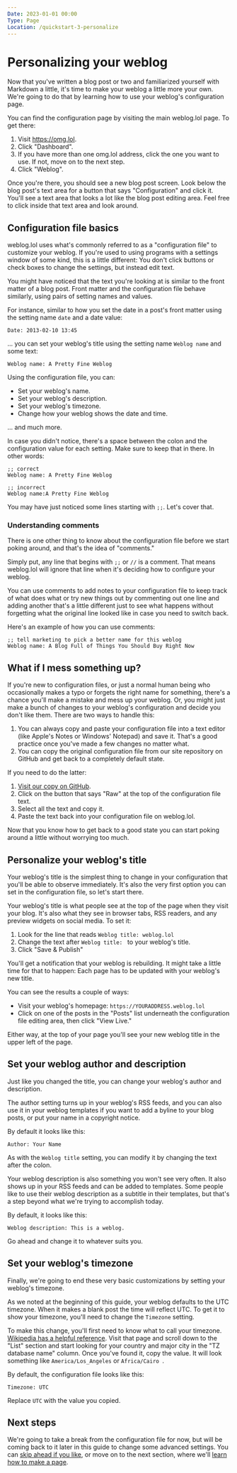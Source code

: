 ```yaml
---
Date: 2023-01-01 00:00
Type: Page
Location: /quickstart-3-personalize
---
```


# Personalizing your weblog

Now that you've written a blog post or two and familiarized yourself with Markdown a little, it's time to make your weblog a little more your own. We're going to do that by learning how to use your weblog's configuration page. 

You can find the configuration page by visiting the main weblog.lol page. To get there:

1. Visit <https://omg.lol>.
2. Click "Dashboard".
3. If you have more than one omg.lol address, click the one you want to use. If not, move on to the next step. 
4. Click "Weblog". 


Once you're there, you should see a new blog post screen. Look below the blog post's text area for a button that says "Configuration" and click it. You'll see a text area that looks a lot like the blog post editing area. Feel free to click inside that text area and look around. 

## Configuration file basics

weblog.lol uses what's commonly referred to as a "configuration file" to customize your weblog. If you're used to using programs with a settings window of some kind, this is a little different: You don't click buttons or check boxes to change the settings, but instead edit text. 

You might have noticed that the text you're looking at is similar to the front matter of a blog post. Front matter and the configuration file behave similarly, using pairs of setting names and values. 

For instance, similar to how you set the date in a post's front matter using the setting name `date` and a date value:

`Date: 2013-02-10 13:45`

... you can set your weblog's title using the setting name `Weblog name` and some text:

`Weblog name: A Pretty Fine Weblog`

Using the configuration file, you can: 

- Set your weblog's name. 
- Set your weblog's description.
- Set your weblog's timezone. 
- Change how your weblog shows the date and time. 

... and much more. 

In case you didn't notice, there's a space between the colon and the configuration value for each setting. Make sure to keep that in there. In other words:

```
;; correct 
Weblog name: A Pretty Fine Weblog
```

```
;; incorrect
Weblog name:A Pretty Fine Weblog
```

You may have just noticed some lines starting with `;;`. Let's cover that. 

### Understanding comments 

There is one other thing to know about the configuration file before we start poking around, and that's the idea of "comments."

Simply put, any line that begins with `;;` or `//` is a comment. That means weblog.lol will ignore that line when it's deciding how to configure your weblog. 

You can use comments to add notes to your configuration file to keep track of what does what or try new things out by commenting out one line and adding another that's a little different just to see what happens without forgetting what the original line looked like in case you need to switch back. 

Here's an example of how you can use comments: 

```
;; tell marketing to pick a better name for this weblog
Weblog name: A Blog Full of Things You Should Buy Right Now
```


## What if I mess something up? 

If you're new to configuration files, or just a normal human being who occasionally makes a typo or forgets the right name for something, there's a chance you'll make a mistake and mess up your weblog. Or, you might just make a bunch of changes to your weblog's configuration and decide you don't like them. There are two ways to handle this:

1. You can always copy and paste your configuration file into a text editor (like Apple's Notes or Windows' Notepad) and save it. That's a good practice once you've made a few changes no matter what. 
2. You can copy the original configuration file from our site repository on GitHub and get back to a completely default state. 

If you need to do the latter: 

1. [Visit our copy on GitHub](https://github.com/neatnik/weblog.lol/blob/main/configuration/configuration.txt).
2. Click on the button that says "Raw" at the top of the configuration file text.
3. Select all the text and copy it. 
4. Paste the text back into your configuration file on weblog.lol. 

Now that you know how to get back to a good state you can start poking around a little without worrying too much. 

## Personalize your weblog's title

Your weblog's title is the simplest thing to change in your configuration that you'll be able to observe immediately. It's also the very first option you can set in the configuration file, so let's start there. 

Your weblog's title is what people see at the top of the page when they visit your blog. It's also what they see in browser tabs, RSS readers, and any preview widgets on social media. To set it: 

1. Look for the line that reads `Weblog title: weblog.lol` 
2. Change the text after `Weblog title: ` to your weblog's title. 
3. Click "Save & Publish" 

You'll get a notification that your weblog is rebuilding. It might take a little time for that to happen: Each page has to be updated with your weblog's new title. 

You can see the results a couple of ways: 

- Visit your weblog's homepage: `https://YOURADDRESS.weblog.lol`
- Click on one of the posts in the "Posts" list underneath the configuration file editing area, then click "View Live."

Either way, at the top of your page you'll see your new weblog title in the upper left of the page. 

## Set your weblog author and description

Just like you changed the title, you can change your weblog's author and description. 

The author setting turns up in your weblog's RSS feeds, and you can also use it in your weblog templates if you want to add a byline to your blog posts, or put your name in a copyright notice. 

By default it looks like this:

```
Author: Your Name
```

As with the `Weblog title` setting, you can modify it by changing the text after the colon. 

Your weblog description is also something you won't see very often. It also shows up in your RSS feeds and can be added to templates. Some people like to use their weblog description as a subtitle in their templates, but that's a step beyond what we're trying to accomplish today. 

By default, it looks like this:

```
Weblog description: This is a weblog.
```

Go ahead and change it to whatever suits you. 

## Set your weblog's timezone

Finally, we're going to end these very basic customizations by setting your weblog's timezone. 

As we noted at the beginning of this guide, your weblog defaults to the UTC timezone. When it makes a blank post the time will reflect UTC. To get it to show your timezone, you'll need to change the `Timezone`
setting.

To make this change, you'll first need to know what to call your timezone. [Wikipedia has a helpful reference][timezones]. Visit that page and scroll down to the "List" section and start looking for your country and major city in the "TZ database name" column. Once you've found it, copy the value. It will look something like `America/Los_Angeles` or `Africa/Cairo `.

By default, the configuration file looks like this:

```
Timezone: UTC

```

Replace `UTC` with the value you copied. 

## Next steps

We're going to take a break from the configuration file for now, but will be coming back to it later in this guide to change some advanced settings. You can [skip ahead if you like][qs5], or move on to the next section, where we'll [learn how to make a page][qs4].



[timezones]: https://en.wikipedia.org/wiki/List_of_tz_database_time_zones

[qs1]: /quickstart-1-intro
[qs2]: /quickstart-2-first-post
[qs3]: /quickstart-3-personalize
[qs4]: /quickstart-4-pages
[qs5]: /quickstart-5-advanced-config
